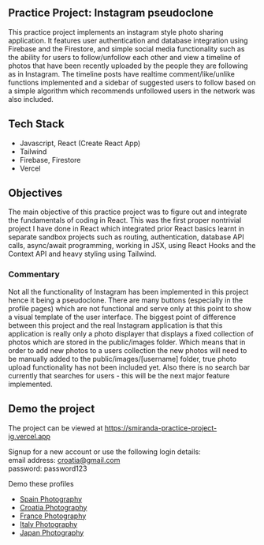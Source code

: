 ## Practice Project: Instagram pseudoclone
This practice project implements an instagram style photo sharing application. It features user authentication and database integration using Firebase
and the Firestore, and simple social media functionality such as the ability for users to follow/unfollow each other and view a timeline of photos that
have been recently uploaded by the people they are following as in Instagram. The timeline posts have realtime comment/like/unlike functions implemented and
a sidebar of suggested users to follow based on a simple algorithm which recommends unfollowed users in the network was also included.

## Tech Stack
- Javascript, React (Create React App)
- Tailwind 
- Firebase, Firestore
- Vercel

## Objectives
The main objective of this practice project was to figure out and integrate the fundamentals of coding in React. This was the first proper nontrivial project I have done
in React which integrated prior React basics learnt in separate sandbox projects such as routing, authentication, database API calls, async/await programming, working
in JSX, using React Hooks and the Context API and heavy styling using Tailwind. 

### Commentary
Not all the functionality of Instagram has been implemented in this project hence it being a pseudoclone. There are many buttons (especially in the profile pages)
which are not functional and serve only at this point to show a visual template of the user interface. The biggest point of difference between this project
and the real Instagram application is that this application is really only a photo displayer that displays a fixed collection of photos which are stored in the public/images folder. 
Which means that in order to add new photos to a users collection the new photos will need to be manually added to the public/images/[username] folder, true photo
upload functionality has not been included yet. Also there is no search bar currently that searches for users - this will be the next major feature implemented.

## Demo the project
The project can be viewed at https://smiranda-practice-project-ig.vercel.app

Signup for a new account or use the following login details:  
email address: croatia@gmail.com  
password: password123


Demo these profiles  
- [Spain Photography](https://smiranda-practice-project-ig.vercel.app/p/spainphotography)  
- [Croatia Photography](https://smiranda-practice-project-ig.vercel.app/p/croatiaphotography)  
- [France Photography](https://smiranda-practice-project-ig.vercel.app/p/francephotography)  
- [Italy Photography](https://smiranda-practice-project-ig.vercel.app/p/italyphotography)  
- [Japan Photography](https://smiranda-practice-project-ig.vercel.app/p/japanphotography)  


